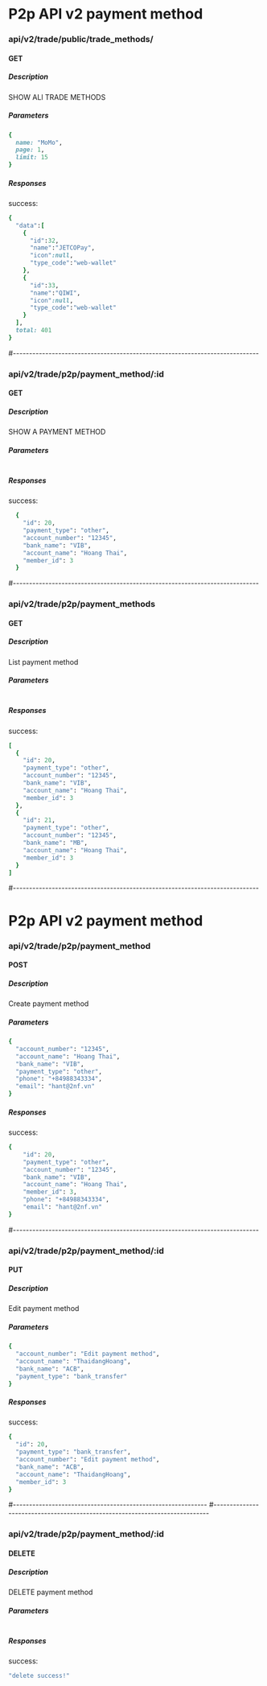 # P2p API v2 payment method
### api/v2/trade/public/trade_methods/

#### GET

##### Description

SHOW ALl TRADE METHODS

##### Parameters

```ruby
{
  name: "MoMo",
  page: 1,
  limit: 15
}
```

##### Responses

success:

```ruby
{
  "data":[
    {
      "id":32,
      "name":"JETCOPay",
      "icon":null,
      "type_code":"web-wallet"
    }, 
    { 
      "id":33, 
      "name":"QIWI", 
      "icon":null, 
      "type_code":"web-wallet" 
    }
  ],
  total: 401
}
```
#----------------------------------------------------------------------------

### api/v2/trade/p2p/payment_method/:id

#### GET

##### Description

SHOW A PAYMENT METHOD

##### Parameters

```ruby

```

##### Responses

success:

```ruby
  {
    "id": 20,
    "payment_type": "other",
    "account_number": "12345",
    "bank_name": "VIB",
    "account_name": "Hoang Thai",
    "member_id": 3
  }
```
#----------------------------------------------------------------------------

### api/v2/trade/p2p/payment_methods

#### GET

##### Description

List payment method

##### Parameters

```ruby

```

##### Responses

success:

```ruby
[
  {
    "id": 20,
    "payment_type": "other",
    "account_number": "12345",
    "bank_name": "VIB",
    "account_name": "Hoang Thai",
    "member_id": 3
  },
  {
    "id": 21,
    "payment_type": "other",
    "account_number": "12345",
    "bank_name": "MB",
    "account_name": "Hoang Thai",
    "member_id": 3
  }
]
```


#----------------------------------------------------------------------------

# P2p API v2 payment method

### api/v2/trade/p2p/payment_method

#### POST

##### Description

Create payment method 

##### Parameters

```ruby
{
  "account_number": "12345",
  "account_name": "Hoang Thai",
  "bank_name": "VIB",
  "payment_type": "other",
  "phone": "+84988343334",
  "email": "hant@2nf.vn"
}
```

##### Responses

success:

```ruby
{
    "id": 20,
    "payment_type": "other",
    "account_number": "12345",
    "bank_name": "VIB",
    "account_name": "Hoang Thai",
    "member_id": 3,
    "phone": "+84988343334",
    "email": "hant@2nf.vn"
}
```

#----------------------------------------------------------------------------
### api/v2/trade/p2p/payment_method/:id

#### PUT

##### Description

Edit payment method

##### Parameters

```ruby
{
  "account_number": "Edit payment method",
  "account_name": "ThaidangHoang",
  "bank_name": "ACB",
  "payment_type": "bank_transfer"
}
```

##### Responses

success:

```ruby
{
  "id": 20,
  "payment_type": "bank_transfer",
  "account_number": "Edit payment method",
  "bank_name": "ACB",
  "account_name": "ThaidangHoang",
  "member_id": 3
}
```
#------------------------------------------------------------
#----------------------------------------------------------------------------
### api/v2/trade/p2p/payment_method/:id

#### DELETE

##### Description

DELETE payment method

##### Parameters

```ruby

```

##### Responses

success:

```ruby
"delete success!"
```
